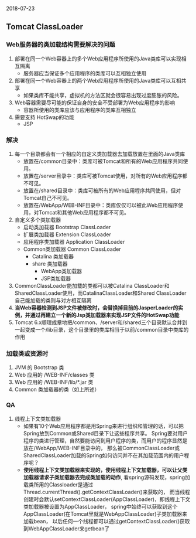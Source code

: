 2018-07-23

## Tomcat ClassLoader


### Web服务器的类加载结构需要解决的问题
1. 部署在同一个Web容器上的多个Web应用程序所使用的Java类库可以实现相互隔离
    - 服务器应当保证多个应用程序的类库可以互相独立使用
2. 部署在同一个Web容器上的两个Web应用程序所使用的Java类库可以互相共享
    - 如果类库不能共享，虚拟机的方法区就会很容易出现过度膨胀的风险。
3. Web容器需要尽可能的保证自身的安全不受部署为Web应用程序的影响
    - 容器所使用的类库应该与应用程序的类库互相独立
4. 需要支持 HotSwap的功能
    - JSP

### 解决
1. 每一个目录都会有一个相应的自定义类加载器去加载放置在里面的Java类库
    - 放置在/common目录中：类库可被Tomcat和所有的Web应用程序共同使用。
    - 放置在/server目录中：类库可被Tomcat使用，对所有的Web应用程序都不可见。
    - 放置在/shared目录中：类库可被所有的Web应用程序共同使用，但对Tomcat自己不可见。
    - 放置在/WebApp/WEB-INF目录中：类库仅仅可以被此Web应用程序使用，对Tomcat和其他Web应用程序都不可见。
2. 自定义多个类加载器
    - 启动类加载器 Bootstrap ClassLoader
    - 扩展类加载器 Extension ClassLoader
    - 应用程序类加载器 Application ClassLoader
    - Common类加载器 Common ClassLoader
        - Catalina 类加载器
        - share 类加载器
            - WebApp类加载器
            - JSP类加载器
3. CommonClassLoader能加载的类都可以被Catalina ClassLoader和SharedClassLoader使用，而CatalinaClassLoader和Shared ClassLoader自己能加载的类则与对方相互隔离
4. **当Web容器检测到JSP文件被修改时，会替换掉目前的JasperLoader的实例，并通过再建立一个新的Jsp类加载器来实现JSP文件的HotSwap功能**
5. Tomcat 6.x顺理成章地把/common、/server和/shared三个目录默认合并到一起变成一个/lib目录，这个目录里的类库相当于以前/common目录中类库的作用

### 加载类或资源时
1. JVM 的 Bootstrap 类
1. Web 应用的 /WEB-INF/classes 类
1. Web 应用的 /WEB-INF/lib/*.jar 类
1. Common 类加载器的类（如上所述）
            
### QA
1. 线程上下文类加载器
    - 如果有10个Web应用程序都是用Spring来进行组织和管理的话，可以把Spring放到Common或Shared目录下让这些程序共享。
    Spring要对用户程序的类进行管理，自然要能访问到用户程序的类，而用户的程序显然是放在/WebApp/WEB-INF目录中的，
    那么被CommonClassLoader或SharedClassLoader加载的Spring如何访问并不在其加载范围内的用户程序呢？
    - **使用线程上下文类加载器来实现的，使用线程上下文加载器，可以让父类加载器请求子类加载器去完成类加载的动作**,
    看spring源码发现，spring加载类所用的Classloader是通过Thread.currentThread().getContextClassLoader()来获取的，
    而当线程创建时会默认setContextClassLoader(AppClassLoader)，即线程上下文类加载器被设置为AppClassLoader，
    spring中始终可以获取到这个AppClassLoader(在Tomcat里就是WebAppClassLoader)子类加载器来加载bean，
    以后任何一个线程都可以通过getContextClassLoader()获取到WebAppClassLoader来getbean了

